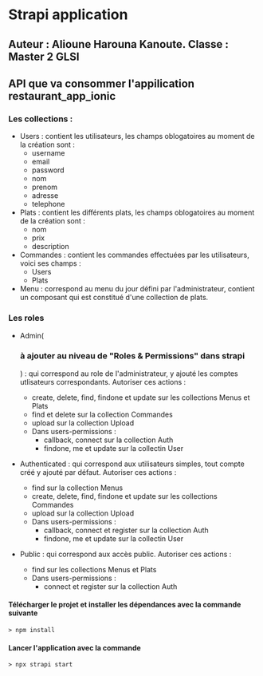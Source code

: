# Strapi application

## Auteur : Alioune Harouna Kanoute. Classe : Master 2 GLSI

## API que va consommer l'appilication restaurant_app_ionic

### Les collections :

* Users : contient les utilisateurs, les champs oblogatoires au moment de la création sont :
  * username
  * email
  * password
  * nom
  * prenom
  * adresse
  * telephone
* Plats : contient les différents plats, les champs oblogatoires au moment de la création sont :
  * nom
  * prix
  * description
* Commandes : contient les commandes effectuées par les utilisateurs, voici ses champs :
  * Users
  * Plats
* Menu : correspond au menu du jour défini par l'administrateur, contient un composant qui est constitué d'une collection de plats.

### Les roles

* Admin(<h3>à ajouter au niveau de "Roles & Permissions" dans strapi </h3>) : qui correspond au role de l'administrateur, y ajouté les comptes utlisateurs correspondants. Autoriser ces actions :
  * create, delete, find, findone et update sur les collections Menus et Plats
  * find et delete sur la collection Commandes
  * upload sur la collection Upload
  * Dans users-permissions :
    * callback, connect sur la collection Auth
    * findone, me et update sur la collectin User
    
* Authenticated : qui correspond aux utilisateurs simples, tout compte créé y ajouté par défaut. Autoriser ces actions :
  * find sur la collection Menus
  * create, delete, find, findone et update sur les collections Commandes
  * upload sur la collection Upload
  * Dans users-permissions :
    * callback, connect et register sur la collection Auth
    * findone, me et update sur la collectin User
    
* Public : qui correspond aux accès public.  Autoriser ces actions :
  * find sur les collections Menus et Plats
  * Dans users-permissions :
    * connect et register sur la collection Auth
    
#### Télécharger le projet et installer les dépendances avec la commande suivante
```
> npm install
```

#### Lancer l'application avec la commande 
```
> npx strapi start
```

